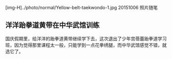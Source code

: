 [img-H]../photo/normal/Yellow-belt-taekwondo-1.jpg
20151006
照片随笔

## 洋洋跆拳道黄带在中华武馆训练

国庆假期里，给洋洋的跆拳道黄带继续学下去，这次退出了少年宫蓓蕾跆拳道学习班，因为觉得那里课程太一般，只能学到一点花拳绣腿，而中华武馆感觉不错，就选它了。
